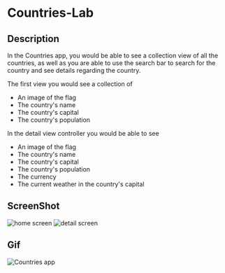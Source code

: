 # Countries-Lab

## Description 

In the Countries app, you would be able to see a collection view of all the countries, as well as you are able to use the search bar to search for the country and see details regarding the country. 

The first view you would see a collection of 

- An image of the flag
- The country's name
- The country's capital
- The country's population

In the detail view controller you would be able to see 

- An image of the flag
- The country's name
- The country's capital
- The country's population
- The currency 
- The current weather in the country's capital

## ScreenShot 

![home screen](Assets/homescreen.png)
![detail screen](Assets/detailscreen.png)

## Gif

![Countries app](Assets/countries.gif)
